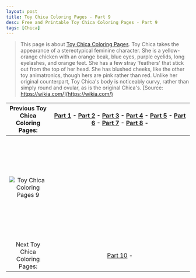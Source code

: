 ```yaml
---
layout: post
title: Toy Chica Coloring Pages - Part 9
desc: Free and Printable Toy Chica Coloring Pages - Part 9
tags: [Chica]
---
```

> This page is about [Toy Chica Coloring Pages](https://fnafcoloringpages.github.io/). Toy Chica takes the appearance of a stereotypical feminine character. She is a yellow-orange chicken with an orange beak, blue eyes, purple eyelids, long eyelashes, and orange feet. She has a few stray 'feathers' that stick out from the top of her head. She has blushed cheeks, like the other toy animatronics, though hers are pink rather than red. Unlike her original counterpart, Toy Chica's body is noticeably curvy, rather than simply round and ovular, as is the original Chica's. [Source: https://wikia.com/](https://wikia.com/)

|Previous Toy Chica Coloring Pages: |[Part 1](https://fnafcoloringpages.github.io/blog/Toy-Chica-Coloring-Pages-part-1) - [Part 2](https://fnafcoloringpages.github.io/blog/Toy-Chica-Coloring-Pages-part-2) - [Part 3](https://fnafcoloringpages.github.io/blog/Toy-Chica-Coloring-Pages-part-3) - [Part 4](https://fnafcoloringpages.github.io/blog/Toy-Chica-Coloring-Pages-part-4) - [Part 5](https://fnafcoloringpages.github.io/blog/Toy-Chica-Coloring-Pages-part-5) - [Part 6](https://fnafcoloringpages.github.io/blog/Toy-Chica-Coloring-Pages-part-6) - [Part 7](https://fnafcoloringpages.github.io/blog/Toy-Chica-Coloring-Pages-part-7) - [Part 8](https://fnafcoloringpages.github.io/blog/Toy-Chica-Coloring-Pages-part-8) - |
|:-:|:-:|
|![Toy Chica Coloring Pages 9](https://fnafcoloringpages.github.io/img/Toy-Chica-Coloring-Pages%20(9).jpg "Toy Chica Coloring Pages 9")|<script async src="//pagead2.googlesyndication.com/pagead/js/adsbygoogle.js"></script><!-- Texxtonly --><ins class="adsbygoogle" style="display:inline-block;width:336px;height:280px" data-ad-client="ca-pub-6753140515841889" data-ad-slot="3207852233"></ins><script>(adsbygoogle = window.adsbygoogle \|\| []).push({}); </script>|
| Next Toy Chica Coloring Pages: |[Part 10](https://fnafcoloringpages.github.io/blog/Toy-Chica-Coloring-Pages-part-10) - |